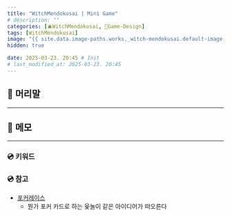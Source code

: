 ```yaml
---
title: "WitchMendokusai | Mini Game"
# description: ""
categories: [🫐WitchMendokusai, 🥑Game-Design]
tags: [WitchMendokusai]
image: "{{ site.data.image-paths.works._witch-mendokusai.default-image }}"
hidden: true

date: 2025-03-23. 20:45 # Init
# last_modified_at: 2025-03-23. 20:45
---
```


## 📀 머리말

---

## 📀 메모

---

### 💿 키워드

### 💿 참고

- [포커레이스](https://x.com/DopamineClip/status/1849355528272851334)
  - 뭔가 포커 카드로 하는 윷놀이 같은 아이디어가 떠오른다
